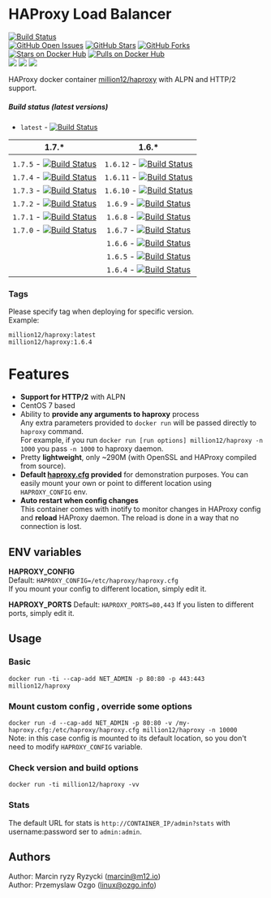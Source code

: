 # HAProxy Load Balancer
[![Build Status](https://travis-ci.org/million12/docker-haproxy.svg?branch=master)](https://travis-ci.org/million12/docker-haproxy)  
[![GitHub Open Issues](https://img.shields.io/github/issues/million12/docker-haproxy.svg)](https://github.com/million12/docker-haproxy/issues)
[![GitHub Stars](https://img.shields.io/github/stars/million12/docker-haproxy.svg)](https://github.com/million12/docker-haproxy)
[![GitHub Forks](https://img.shields.io/github/forks/million12/docker-haproxy.svg)](https://github.com/million12/docker-haproxy)  
[![Stars on Docker Hub](https://img.shields.io/docker/stars/million12/haproxy.svg)](https://hub.docker.com/r/million12/haproxy)
[![Pulls on Docker Hub](https://img.shields.io/docker/pulls/million12/haproxy.svg)](https://hub.docker.com/r/million12/haproxy)  
[![](https://images.microbadger.com/badges/version/million12/haproxy.svg)](http://microbadger.com/images/million12/haproxy)
[![](https://images.microbadger.com/badges/license/million12/haproxy.svg)](http://microbadger.com/images/million12/haproxy)
[![](https://images.microbadger.com/badges/image/million12/haproxy.svg)](http://microbadger.com/images/million12/haproxy)


HAProxy docker container [million12/haproxy](https://registry.hub.docker.com/u/million12/haproxy/) with ALPN and HTTP/2 support.

##### Build status (latest versions)

* `latest` - [![Build Status](https://travis-ci.org/million12/docker-haproxy.svg?branch=master)](https://travis-ci.org/million12/docker-haproxy)

| 1.7.* | 1.6.* |
|:-----:|:-----:|
|       |       |
|`1.7.5` - [![Build Status](https://travis-ci.org/million12/docker-haproxy.svg?branch=1.7.5)](https://travis-ci.org/million12/docker-haproxy)|`1.6.12` - [![Build Status](https://travis-ci.org/million12/docker-haproxy.svg?branch=1.6.12)](https://travis-ci.org/million12/docker-haproxy)|
|`1.7.4` - [![Build Status](https://travis-ci.org/million12/docker-haproxy.svg?branch=1.7.4)](https://travis-ci.org/million12/docker-haproxy)|`1.6.11` - [![Build Status](https://travis-ci.org/million12/docker-haproxy.svg?branch=1.6.11)](https://travis-ci.org/million12/docker-haproxy)|
|`1.7.3` - [![Build Status](https://travis-ci.org/million12/docker-haproxy.svg?branch=1.7.3)](https://travis-ci.org/million12/docker-haproxy)|`1.6.10` - [![Build Status](https://travis-ci.org/million12/docker-haproxy.svg?branch=1.6.10)](https://travis-ci.org/million12/docker-haproxy)|
|`1.7.2` - [![Build Status](https://travis-ci.org/million12/docker-haproxy.svg?branch=1.7.2)](https://travis-ci.org/million12/docker-haproxy)|`1.6.9` - [![Build Status](https://travis-ci.org/million12/docker-haproxy.svg?branch=1.6.9)](https://travis-ci.org/million12/docker-haproxy)|
|`1.7.1` - [![Build Status](https://travis-ci.org/million12/docker-haproxy.svg?branch=1.7.1)](https://travis-ci.org/million12/docker-haproxy)|`1.6.8` - [![Build Status](https://travis-ci.org/million12/docker-haproxy.svg?branch=1.6.8)](https://travis-ci.org/million12/docker-haproxy)|
|`1.7.0` - [![Build Status](https://travis-ci.org/million12/docker-haproxy.svg?branch=1.7.0)](https://travis-ci.org/million12/docker-haproxy)|`1.6.7` - [![Build Status](https://travis-ci.org/million12/docker-haproxy.svg?branch=1.6.7)](https://travis-ci.org/million12/docker-haproxy)|
|       |`1.6.6` - [![Build Status](https://travis-ci.org/million12/docker-haproxy.svg?branch=1.6.6)](https://travis-ci.org/million12/docker-haproxy)|
|       |`1.6.5` - [![Build Status](https://travis-ci.org/million12/docker-haproxy.svg?branch=1.6.5)](https://travis-ci.org/million12/docker-haproxy)|
|       |`1.6.4` - [![Build Status](https://travis-ci.org/million12/docker-haproxy.svg?branch=1.6.4)](https://travis-ci.org/million12/docker-haproxy)|


### Tags
Please specify tag when deploying for specific version.  
Example:  

`million12/haproxy:latest`  
`million12/haproxy:1.6.4`

# Features

* **Support for HTTP/2** with ALPN
* CentOS 7 based
* Ability to **provide any arguments to haproxy** process  
  Any extra parameters provided to `docker run` will be passed directly to `haproxy` command.  
  For example, if you run `docker run [run options] million12/haproxy -n 1000` you pass `-n 1000` to haproxy daemon.
* Pretty **lightweight**, only ~290M (with OpenSSL and HAProxy compiled from source).
* **Default [haproxy.cfg](container-files/etc/haproxy/haproxy.cfg) provided** for demonstration purposes. You can easily mount your own or point to different location using `HAPROXY_CONFIG` env.
* **Auto restart when config changes**  
  This container comes with inotify to monitor changes in HAProxy config and **reload** HAProxy daemon. The reload is done in a way that no connection is lost.


## ENV variables

**HAPROXY_CONFIG**  
Default: `HAPROXY_CONFIG=/etc/haproxy/haproxy.cfg`  
If you mount your config to different location, simply edit it.

**HAPROXY_PORTS**
Default: `HAPROXY_PORTS=80,443`
If you listen to different ports, simply edit it.


## Usage

### Basic

`docker run -ti --cap-add NET_ADMIN -p 80:80 -p 443:443 million12/haproxy`

### Mount custom config , override some options

`docker run -d --cap-add NET_ADMIN -p 80:80 -v /my-haproxy.cfg:/etc/haproxy/haproxy.cfg million12/haproxy -n 10000`  
Note: in this case config is mounted to its default location, so you don't need to modify `HAPROXY_CONFIG` variable.

### Check version and build options

`docker run -ti million12/haproxy -vv`

### Stats
The default URL for stats is `http://CONTAINER_IP/admin?stats` with username:password ser to `admin:admin`.

## Authors

Author: Marcin ryzy Ryzycki (<marcin@m12.io>)  
Author: Przemyslaw Ozgo (<linux@ozgo.info>)
